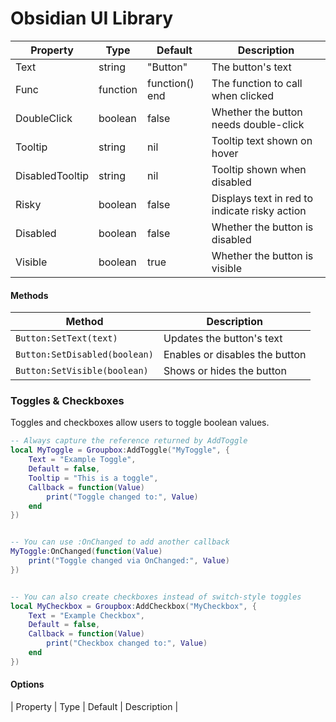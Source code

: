 # Obsidian UI Library

| Property | Type | Default | Description |
| --- | --- | --- | --- |
| Text | string | "Button" | The button's text |
| Func | function | function() end | The function to call when clicked |
| DoubleClick | boolean | false | Whether the button needs double-click |
| Tooltip | string | nil | Tooltip text shown on hover |
| DisabledTooltip | string | nil | Tooltip shown when disabled |
| Risky | boolean | false | Displays text in red to indicate risky action |
| Disabled | boolean | false | Whether the button is disabled |
| Visible | boolean | true | Whether the button is visible |


#### Methods


| Method | Description |
| --- | --- |
| `Button:SetText(text)` | Updates the button's text |
| `Button:SetDisabled(boolean)` | Enables or disables the button |
| `Button:SetVisible(boolean)` | Shows or hides the button |


### Toggles & Checkboxes


Toggles and checkboxes allow users to toggle boolean values.


```lua
-- Always capture the reference returned by AddToggle
local MyToggle = Groupbox:AddToggle("MyToggle", {
    Text = "Example Toggle",
    Default = false,
    Tooltip = "This is a toggle",
    Callback = function(Value)
        print("Toggle changed to:", Value)
    end
})


-- You can use :OnChanged to add another callback
MyToggle:OnChanged(function(Value)
    print("Toggle changed via OnChanged:", Value)
})


-- You can also create checkboxes instead of switch-style toggles
local MyCheckbox = Groupbox:AddCheckbox("MyCheckbox", {
    Text = "Example Checkbox",
    Default = false,
    Callback = function(Value)
        print("Checkbox changed to:", Value)
    end
})
```


#### Options


| Property | Type | Default | Description |

